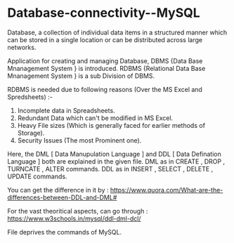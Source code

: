 # Database-connectivity--MySQL
Database, a collection of individual data items in a structured manner which can be stored in a single location or can be distributed across large networks.

Application for creating and managing Database, DBMS {Data Base Mnanagement System } is introduced.
RDBMS {Relational Data Base Mnanagement System } is a sub Division of DBMS.

RDBMS is needed due to following reasons (Over the MS Excel and Spredsheets) :-
1. Incomplete data in Spreadsheets.
2. Redundant Data which can't be modified in MS Excel.
3. Heavy File sizes (Which is generally faced for earlier methods of Storage).
4. Security Issues (The most Prominent one).

Here, the DML [ Data Manupulation Language ] and DDL [ Data Defination Language ] both are explained in the given file.
DML as in CREATE , DROP , TURNCATE , ALTER commands.
DDL as in INSERT , SELECT , DELETE , UPDATE commands.

You can get the difference in it by :
https://www.quora.com/What-are-the-differences-between-DDL-and-DML#

For the vast theoritical aspects, can go through :
https://www.w3schools.in/mysql/ddl-dml-dcl/

File deprives the commands of MySQL.
